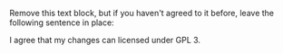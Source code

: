 Remove this text block, but if you haven't
agreed to it before, leave the following sentence in place:

I agree that my changes can licensed under GPL 3.
